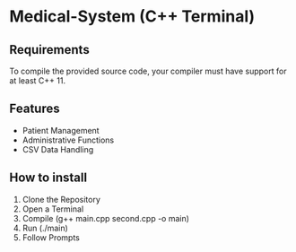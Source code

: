 # Medical-System (C++ Terminal)

## Requirements
To compile the provided source code, your compiler must have support for at least C++ 11.

## Features
- Patient Management
- Administrative Functions
- CSV Data Handling

## How to install
1. Clone the Repository 
2. Open a Terminal
3. Compile (g++ main.cpp second.cpp -o main)
4. Run (./main)
5. Follow Prompts
